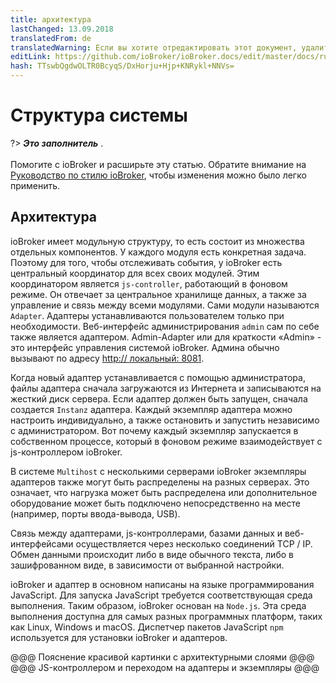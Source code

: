 ```yaml
---
title: архитектура
lastChanged: 13.09.2018
translatedFrom: de
translatedWarning: Если вы хотите отредактировать этот документ, удалите поле «translationFrom», в противном случае этот документ будет снова автоматически переведен
editLink: https://github.com/ioBroker/ioBroker.docs/edit/master/docs/ru/basics/architecture.md
hash: TTswbQgdwOLTR0BcyqS/DxHorju+Hjp+KNRykl+NNVs=
---
```

# Структура системы
?> ***Это заполнитель*** .<br><br> Помогите с ioBroker и расширьте эту статью. Обратите внимание на [Руководство по стилю ioBroker](https://www.iobroker.net/#de/documentation/community/styleguidedoc.md), чтобы изменения можно было легко применить.

## Архитектура
ioBroker имеет модульную структуру, то есть состоит из множества отдельных компонентов. У каждого модуля есть конкретная задача. Поэтому для того, чтобы отслеживать события, у ioBroker есть центральный координатор для всех своих модулей. Этим координатором является `js-controller`, работающий в фоновом режиме. Он отвечает за центральное хранилище данных, а также за управление и связь между всеми модулями. Сами модули называются `Adapter`. Адаптеры устанавливаются пользователем только при необходимости. Веб-интерфейс администрирования `admin` сам по себе также является адаптером. Admin-Adapter или для краткости «Admin» - это интерфейс управления системой ioBroker. Админа обычно вызывают по адресу [http:// локальный: 8081](http://localhost:8081).

Когда новый адаптер устанавливается с помощью администратора, файлы адаптера сначала загружаются из Интернета и записываются на жесткий диск сервера. Если адаптер должен быть запущен, сначала создается `Instanz` адаптера. Каждый экземпляр адаптера можно настроить индивидуально, а также остановить и запустить независимо с администратором. Вот почему каждый экземпляр запускается в собственном процессе, который в фоновом режиме взаимодействует с js-контроллером ioBroker.

В системе `Multihost` с несколькими серверами ioBroker экземпляры адаптеров также могут быть распределены на разных серверах. Это означает, что нагрузка может быть распределена или дополнительное оборудование может быть подключено непосредственно на месте (например, порты ввода-вывода, USB).

Связь между адаптерами, js-контроллерами, базами данных и веб-интерфейсами осуществляется через несколько соединений TCP / IP. Обмен данными происходит либо в виде обычного текста, либо в зашифрованном виде, в зависимости от выбранной настройки.

ioBroker и адаптер в основном написаны на языке программирования JavaScript. Для запуска JavaScript требуется соответствующая среда выполнения. Таким образом, ioBroker основан на `Node.js`. Эта среда выполнения доступна для самых разных программных платформ, таких как Linux, Windows и macOS. Диспетчер пакетов JavaScript `npm` используется для установки ioBroker и адаптеров.

@@@ Пояснение красивой картинки с архитектурными слоями @@@ @@@ JS-контроллером и переходом на адаптеры и экземпляры @@@